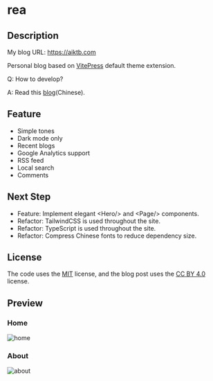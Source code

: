 # rea

## Description

My blog URL: https://aiktb.com

Personal blog based on [VitePress](https://vitepress.dev/) default theme extension.

Q: How to develop?

A: Read this [blog](https://aiktb.com/posts/vitepress-blog)(Chinese).

## Feature

- Simple tones
- Dark mode only
- Recent blogs
- Google Analytics support
- RSS feed
- Local search
- Comments

## Next Step

- Feature: Implement elegant \<Hero/> and \<Page/> components.
- Refactor: TailwindCSS is used throughout the site.
- Refactor: TypeScript is used throughout the site.
- Refactor: Compress Chinese fonts to reduce dependency size.


## License

The code uses the [MIT](https://github.com/aiktb/rea/blob/master/LICENSE) license, and the blog post uses the [CC BY 4.0](https://creativecommons.org/licenses/by/4.0/) license.

## Preview

### Home

![home](https://s2.loli.net/2023/05/23/nf8B1aYZ9cVoGRM.webp)

### About

![about](https://s2.loli.net/2023/05/23/HrZUqgvdh5joM7X.webp)
